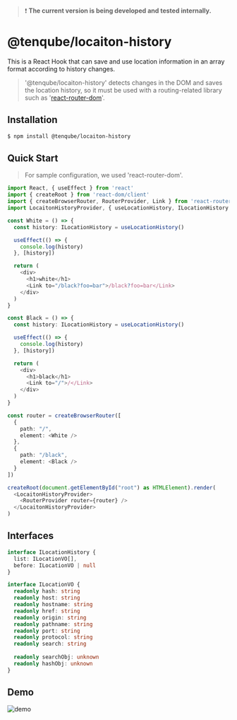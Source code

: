>❗ __The current version is being developed and tested internally.__

# @tenqube/locaiton-history
This is a React Hook that can save and use location information in an array format according to history changes.

> '@tenqube/locaiton-history' detects changes in the DOM and saves the location history, so it must be used with a routing-related library such as '[react-router-dom](https://github.com/remix-run/react-router)'.


## Installation
```sh
$ npm install @tenqube/locaiton-history
```

## Quick Start
> For sample configuration, we used 'react-router-dom'.
```ts
import React, { useEffect } from 'react'
import { createRoot } from 'react-dom/client'
import { createBrowserRouter, RouterProvider, Link } from 'react-router-dom'
import LocaitonHistoryProvider, { useLocationHistory, ILocationHistory } from '@tenqube/locaiton-history'

const White = () => {
  const history: ILocationHistory = useLocationHistory()

  useEffect(() => {
    console.log(history)
  }, [history])

  return (
    <div>
      <h1>white</h1>
      <Link to="/black?foo=bar">/black?foo=bar</Link>
    </div>
  )
}

const Black = () => {
  const history: ILocationHistory = useLocationHistory()

  useEffect(() => {
    console.log(history)
  }, [history])

  return (
    <div>
      <h1>black</h1>
      <Link to="/">/</Link>
    </div>
  )
}

const router = createBrowserRouter([
  {
    path: "/",
    element: <White />
  },
  {
    path: "/black",
    element: <Black />
  }
])

createRoot(document.getElementById("root") as HTMLElement).render(
  <LocaitonHistoryProvider>
    <RouterProvider router={router} />
  </LocaitonHistoryProvider>
)
```

## Interfaces
```ts
interface ILocationHistory {
  list: ILocationVO[],
  before: ILocationVO | null
}
```

```ts
interface ILocationVO {
  readonly hash: string
  readonly host: string
  readonly hostname: string
  readonly href: string
  readonly origin: string
  readonly pathname: string
  readonly port: string
  readonly protocol: string
  readonly search: string
  
  readonly searchObj: unknown
  readonly hashObj: unknown
}
```

## Demo
![demo](https://images.tenqube.com/labs/location-history-demo.png)